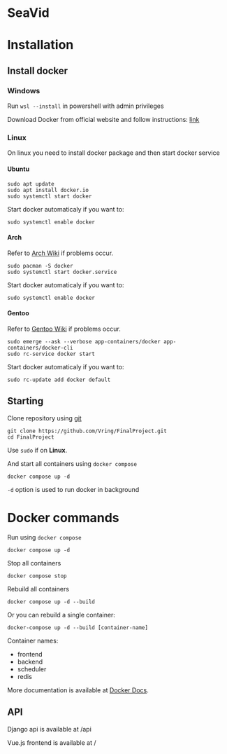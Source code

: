 # SeaVid

# Installation

## Install docker
### Windows
Run ```wsl --install``` in powershell with admin privileges

Download Docker from official website and follow instructions: [link](https://docs.docker.com/desktop/windows/install/)

### Linux
On linux you need to install docker package and then start docker service
#### Ubuntu
```
sudo apt update
sudo apt install docker.io
sudo systemctl start docker
```
Start docker automaticaly if you want to:
```
sudo systemctl enable docker
````

#### Arch
Refer to [Arch Wiki](https://wiki.archlinux.org/title/Docker) if problems occur.
```
sudo pacman -S docker
sudo systemctl start docker.service
```
Start docker automaticaly if you want to:
```
sudo systemctl enable docker
````

#### Gentoo
Refer to [Gentoo Wiki](https://wiki.gentoo.org/wiki/Docker#Installation) if problems occur.
```
sudo emerge --ask --verbose app-containers/docker app-containers/docker-cli
sudo rc-service docker start
```
Start docker automaticaly if you want to:
```
sudo rc-update add docker default
```

## Starting
Clone repository using [git](https://git-scm.com/book/en/v2/Getting-Started-Installing-Git)
```
git clone https://github.com/Vring/FinalProject.git
cd FinalProject
```
Use ```sudo``` if on **Linux**.

And start all containers using ```docker compose```
```
docker compose up -d
```
```-d``` option is used to run docker in background

# Docker commands
Run using ```docker compose```
```
docker compose up -d
```

Stop all containers
```
docker compose stop
```

Rebuild all containers
```
docker compose up -d --build
```

Or you can rebuild a single container:
```
docker-compose up -d --build [container-name]
```
Container names:
  - frontend
  - backend
  - scheduler
  - redis

More documentation is available at [Docker Docs](https://docs.docker.com/compose/).

## API
Django api is available at /api

Vue.js frontend is available at /
